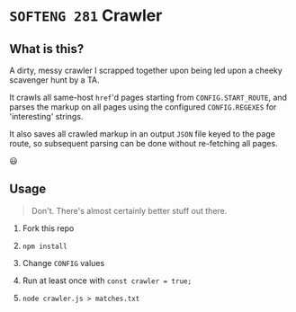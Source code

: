 # `SOFTENG 281` Crawler

## What is this?

A dirty, messy crawler I scrapped together upon being led upon a cheeky scavenger hunt by a TA.

It crawls all same-host `href`'d pages starting from `CONFIG.START_ROUTE`, and parses the markup on all pages using the configured `CONFIG.REGEXES` for 'interesting' strings.

It also saves all crawled markup in an output `JSON` file keyed to the page route, so subsequent parsing can be done without re-fetching all pages.

:smiley:

## Usage

> Don't. There's almost certainly better stuff out there.

1. Fork this repo

2. `npm install`

3. Change `CONFIG` values

4. Run at least once with `const crawler = true;`

5. `node crawler.js > matches.txt`